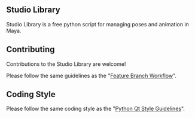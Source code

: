
## Studio Library

Studio Library is a free python script for managing poses and animation in Maya.


## Contributing

Contributions to the Studio Library are welcome!

Please follow the same guidelines as the "[Feature Branch Workflow](https://www.atlassian.com/git/tutorials/comparing-workflows#feature-branch-workflow)".


## Coding Style

Please follow the same coding style as the "[Python Qt Style Guidelines](http://bitesofcode.blogspot.co.uk/2011/10/pyqt-coding-style-guidelines.html)".
